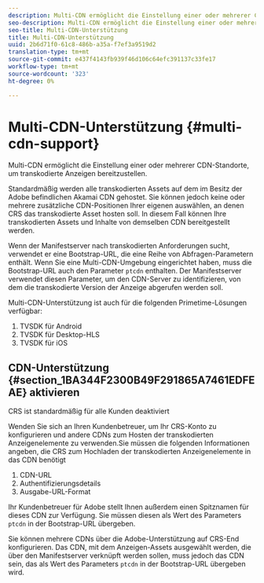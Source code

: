 ```yaml
---
description: Multi-CDN ermöglicht die Einstellung einer oder mehrerer CDN-Standorte, um transkodierte Anzeigen bereitzustellen.
seo-description: Multi-CDN ermöglicht die Einstellung einer oder mehrerer CDN-Standorte, um transkodierte Anzeigen bereitzustellen.
seo-title: Multi-CDN-Unterstützung
title: Multi-CDN-Unterstützung
uuid: 2b6d71f0-61c8-486b-a35a-f7ef3a9519d2
translation-type: tm+mt
source-git-commit: e437f4143fb939f46d106c64efc391137c33fe17
workflow-type: tm+mt
source-wordcount: '323'
ht-degree: 0%

---
```



# Multi-CDN-Unterstützung {#multi-cdn-support}

Multi-CDN ermöglicht die Einstellung einer oder mehrerer CDN-Standorte, um transkodierte Anzeigen bereitzustellen.

Standardmäßig werden alle transkodierten Assets auf dem im Besitz der Adobe befindlichen Akamai CDN gehostet. Sie können jedoch keine oder mehrere zusätzliche CDN-Positionen Ihrer eigenen auswählen, an denen CRS das transkodierte Asset hosten soll. In diesem Fall können Ihre transkodierten Assets und Inhalte von demselben CDN bereitgestellt werden.

Wenn der Manifestserver nach transkodierten Anforderungen sucht, verwendet er eine Bootstrap-URL, die eine Reihe von Abfragen-Parametern enthält. Wenn Sie eine Multi-CDN-Umgebung eingerichtet haben, muss die Bootstrap-URL auch den Parameter `ptcdn` enthalten. Der Manifestserver verwendet diesen Parameter, um den CDN-Server zu identifizieren, von dem die transkodierte Version der Anzeige abgerufen werden soll.

Multi-CDN-Unterstützung ist auch für die folgenden Primetime-Lösungen verfügbar:

1. TVSDK für Android
1. TVSDK für Desktop-HLS
1. TVSDK für iOS

## CDN-Unterstützung {#section_1BA344F2300B49F291865A7461EDFEAE} aktivieren

CRS ist standardmäßig für alle Kunden deaktiviert

Wenden Sie sich an Ihren Kundenbetreuer, um Ihr CRS-Konto zu konfigurieren und andere CDNs zum Hosten der transkodierten Anzeigenelemente zu verwenden.Sie müssen die folgenden Informationen angeben, die CRS zum Hochladen der transkodierten Anzeigenelemente in das CDN benötigt

1. CDN-URL
1. Authentifizierungsdetails
1. Ausgabe-URL-Format

Ihr Kundenbetreuer für Adobe stellt Ihnen außerdem einen Spitznamen für dieses CDN zur Verfügung. Sie müssen diesen als Wert des Parameters `ptcdn` in der Bootstrap-URL übergeben.

Sie können mehrere CDNs über die Adobe-Unterstützung auf CRS-End konfigurieren. Das CDN, mit dem Anzeigen-Assets ausgewählt werden, die über den Manifestserver verknüpft werden sollen, muss jedoch das CDN sein, das als Wert des Parameters `ptcdn` in der Bootstrap-URL übergeben wird.
